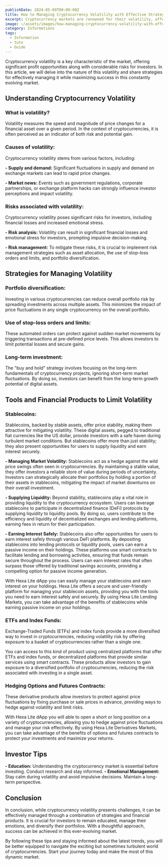 ```yaml
---
publishDate: 2024-05-09T00:00:00Z
title: How to Managing Cryptocurrency Volatility with Effective Strategies and Solutions
excerpt: Cryptocurrency markets are renowned for their volatility, offering both lucrative opportunities and significant risks. In this comprehensive guide, explore key strategies to manage volatility successfully.
image: ~/assets/images/how-managing-cryptocurrency-volatility-with-effective-strategies-solutions.png
category: Informations
tags:
  - Information
  - tuto
  - Guide
---
```


Cryptocurrency volatility is a key characteristic of the market, offering significant profit opportunities along with considerable risks for investors. In this article, we will delve into the nature of this volatility and share strategies for effectively managing it while maximizing success in this constantly evolving market.

## Understanding Cryptocurrency Volatility

### What is volatility?

Volatility measures the speed and magnitude of price changes for a financial asset over a given period. In the context of cryptocurrencies, it is often perceived as an indicator of both risk and potential gain.

### Causes of volatility:

Cryptocurrency volatility stems from various factors, including:

**- Supply and demand:** Significant fluctuations in supply and demand on exchange markets can lead to rapid price changes.

**- Market news:** Events such as government regulations, corporate partnerships, or exchange platform hacks can strongly influence investor perceptions and impact volatility.

### Risks associated with volatility:

Cryptocurrency volatility poses significant risks for investors, including financial losses and increased emotional stress.

**- Risk analysis:** Volatility can result in significant financial losses and emotional stress for investors, prompting impulsive decision-making.

**- Risk management:** To mitigate these risks, it is crucial to implement risk management strategies such as asset allocation, the use of stop-loss orders and limits, and portfolio diversification.

## Strategies for Managing Volatility

### Portfolio diversification:

Investing in various cryptocurrencies can reduce overall portfolio risk by spreading investments across multiple assets. This minimizes the impact of price fluctuations in any single cryptocurrency on the overall portfolio.

### Use of stop-loss orders and limits:

These automated orders can protect against sudden market movements by triggering transactions at pre-defined price levels. This allows investors to limit potential losses and secure gains.

### Long-term investment:

The "buy and hold" strategy involves focusing on the long-term fundamentals of cryptocurrency projects, ignoring short-term market fluctuations. By doing so, investors can benefit from the long-term growth potential of digital assets.

## Tools and Financial Products to Limit Volatility

### Stablecoins:

Stablecoins, backed by stable assets, offer price stability, making them attractive for mitigating volatility.
These digital assets, pegged to traditional fiat currencies like the US dollar, provide investors with a safe haven during turbulent market conditions. But stablecoins offer more than just stability; they also present opportunities for users to supply liquidity and earn interest securely.

**- Managing Market Volatility:** Stablecoins act as a hedge against the wild price swings often seen in cryptocurrencies. By maintaining a stable value, they offer investors a reliable store of value during periods of uncertainty. Investors can strategically allocate their portfolios by holding a portion of their assets in stablecoins, mitigating the impact of market downturns on their overall investment.

**- Supplying Liquidity:** Beyond stability, stablecoins play a vital role in providing liquidity to the cryptocurrency ecosystem. Users can leverage stablecoins to participate in decentralized finance (DeFi) protocols by supplying liquidity to liquidity pools. By doing so, users contribute to the efficiency and liquidity of decentralized exchanges and lending platforms, earning fees in return for their participation.

**- Earning Interest Safely:** Stablecoins also offer opportunities for users to earn interest safely through various DeFi platforms. By depositing stablecoins into lending protocols or liquidity pools, users can earn a passive income on their holdings. These platforms use smart contracts to facilitate lending and borrowing activities, ensuring that funds remain secure throughout the process. Users can earn interest rates that often surpass those offered by traditional savings accounts, providing a compelling option for passive income generation.

With Hexa Lite dApp you can easily manage your stablecoins and earn interest on your holdings. Hexa Lite offers a secure and user-friendly platform for managing your stablecoin assets, providing you with the tools you need to earn interest safely and securely. By using Hexa Lite Lending Markets, you can take advantage of the benefits of stablecoins while earning passive income on your holdings.

### ETFs and Index Funds:

Exchange-Traded Funds (ETFs) and index funds provide a more diversified way to invest in cryptocurrencies, reducing volatility risk by offering exposure to a basket of cryptocurrencies rather than a single one.

You can access to this kind of product using centralized platforms that offer ETFs and index funds, or decentralized platforms that provide similar services using smart contracts. These products allow investors to gain exposure to a diversified portfolio of cryptocurrencies, reducing the risk associated with investing in a single asset.

### Hedging Options and Futures Contracts:

These derivative products allow investors to protect against price fluctuations by fixing purchase or sale prices in advance, providing ways to hedge against volatility and limit risks. 

With Hexa Lite dApp you will able to open a short or long position on a variety of cryptocurrencies, allowing you to hedge against price fluctuations and manage your risk effectively. By using Hexa Lite Derivatives Markets, you can take advantage of the benefits of options and futures contracts to protect your investments and maximize your returns.

## Investor Tips

**- Education:** Understanding the cryptocurrency market is essential before investing. Conduct research and stay informed.
**- Emotional Management:** Stay calm during volatility and avoid impulsive decisions. Maintain a long-term perspective.

## Conclusion

In conclusion, while cryptocurrency volatility presents challenges, it can be effectively managed through a combination of strategies and financial products. It is crucial for investors to remain educated, manage their emotions, and diversify their portfolios. With a thoughtful approach, success can be achieved in this ever-evolving market.

By following these tips and staying informed about the latest trends, you will be better equipped to navigate the exciting but sometimes turbulent world of cryptocurrencies. Start your journey today and make the most of this dynamic market. 